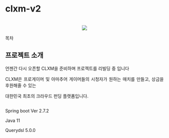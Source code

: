 # clxm-v2

<p align="center">
  <br>
  <img src="https://user-images.githubusercontent.com/53043213/181575428-dc0a965e-673d-4739-955e-d2565e8bdd03.png">
  <br>
</p>

목차

## 프로젝트 소개

<p align="justify">
 언젠간 다시 오픈할 CLXM을 준비하며 프로젝트를 리빌딩 중 입니다
</p>
<p align="justify">
  CLXM은 프로게이머 및 아마추어 게이머들의 시청자가 원하는 매치를 만들고, 상금을 후원해줄 수 있는 
</p>
<p align="justify">
  대한민국 최초의 크라우드 펀딩 플랫폼입니다. 
</p>

##

<p align="justify">
 Spring boot Ver 2.7.2
</p>
<p align="justify">
 Java 11
</p>
<p align="justify">
 Querydsl 5.0.0
</p>

